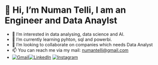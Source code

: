 # 👋 Hi, I’m Numan Telli, I am an Engineer and Data Anaylst
- 👀 I’m interested in data analysing, data science and AI.
- 🌱 I’m currently learning pyhton, sql and powerbi.
- 💞️ I’m looking to collaborate on companies which needs Data Analyst
- 📫 You can reach me via my mail: numantelli@gmail.com
- [![Gmail](https://img.shields.io/badge/Gmail-D14836?style=for-the-badge&logo=gmail&logoColor=white)](mailto:numantelli@gmail.com)[![LinkedIn](https://img.shields.io/badge/LinkedIn-0077B5?style=for-the-badge&logo=linkedin&logoColor=white)](https://www.linkedin.com/in/numan-telli-47442380/) [![Instagram](https://img.shields.io/badge/Instagram-E4405F?style=for-the-badge&logo=instagram&logoColor=white)](https://www.instagram.com/rotaamundo)


<!---
numantelli/numantelli is a ✨ special ✨ repository because its `README.md` (this file) appears on your GitHub profile.
You can click the Preview link to take a look at your changes.
--->
